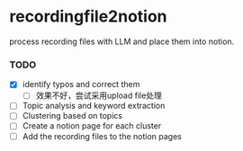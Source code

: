 # recordingfile2notion
process recording files with LLM and place them into notion.

### TODO
- [x] identify typos and correct them
    - [ ] 效果不好，尝试采用upload file处理
- [ ] Topic analysis and keyword extraction
- [ ] Clustering based on topics
- [ ] Create a notion page for each cluster
- [ ] Add the recording files to the notion pages
